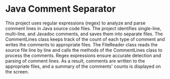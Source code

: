 # **Java Comment Separator**
This project uses regular expressions (regex) to analyze and parse comment lines in Java source code files. The project identifies single-line, multi-line, and Javadoc comments, and saves them into separate files. The CommentLines class keeps track of the count of each type of comment and writes the comments to appropriate files. The FileReader class reads the source file line by line and calls the methods of the CommentLines class to process the comments. Regex expressions ensure accurate detection and parsing of comment lines. As a result, comments are written to the appropriate files, and a summary of the comments' counts is displayed on the screen.
